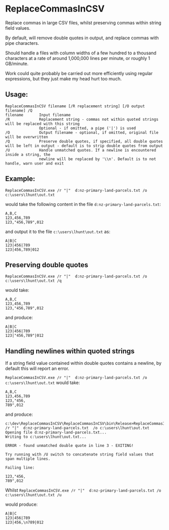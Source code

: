 ReplaceCommasInCSV
==================

Replace commas in large CSV files, whilst preserving commas within string field values.

By default, will remove double quotes in output, and replace commas with pipe
characters.

Should handle a files with column widths of a few hundred to a thousand characters at a rate of around 1,000,000 lines per minute, or roughly 1 GB/minute.

Work could quite probably be carried out more efficiently using regular expressions, but they just make my head hurt too much.

Usage:
------
````
ReplaceCommasInCSV filename [/R replacement string] [/O output filename] /Q
filename       Input filename
/R             Replacement string - commas not within quoted strings will be replaced with this string
               Optional - if omitted, a pipe ('|') is used
/O             Output filename - optional, if omitted, original file will be overwritten
/Q             Preserve double quotes, if specified, all double quotes will be left in output - default is to strip double quotes from output
/U             Handle unmatched quotes. If a newline is encountered inside a string, the
               newline will be replaced by '\\n'. Default is to not handle, warn user and exit

````

Example:
--------

````ReplaceCommasInCSV.exe /r "|"  d:nz-primary-land-parcels.txt /o c:\users\lhunt\out.txt````

would take the following content in the file ````d:nz-primary-land-parcels.txt````:
````
A,B,C
123,456,789
123,"456,789",012
````

and output it to the file ````c:\users\lhunt\out.txt```` as:
````
A|B|C
123|456|789
123|456,789|012
````

Preserving double quotes
------------------------

````ReplaceCommasInCSV.exe /r "|"  d:nz-primary-land-parcels.txt /o c:\users\lhunt\out.txt /q````

would take:
````
A,B,C
123,456,789
123,"456,789",012
````

and produce:
````
A|B|C
123|456|789
123|"456,789"|012
````

Handling newlines within quoted strings
---------------------------------------

If a string field value contained within double quotes contains a newline, by default this will report an error.

````ReplaceCommasInCSV.exe /r "|"  d:nz-primary-land-parcels.txt /o c:\users\lhunt\out.txt```` would take:
````
A,B,C
123,456,789
123,"456,
789",012
````
and produce:

````
c:\dev\ReplaceCommasInCSV\ReplaceCommasInCSV\bin\Release>ReplaceCommasInCSV.exe /r "|"  d:nz-primary-land-parcels.txt  /o c:\users\lhunt\out.txt
Opening file d:nz-primary-land-parcels.txt...
Writing to c:\users\lhunt\out.txt...

ERROR - found unmatched double quote in line 3 - EXITING!

Try running with /U switch to concatenate string field values that span multiple lines.

Failing line:

123,"456,
789",012
````

Whilst ````ReplaceCommasInCSV.exe /r "|"  d:nz-primary-land-parcels.txt /o c:\users\lhunt\out.txt /u````

would produce:
````
A|B|C
123|456|789
123|456,\n789|012
````